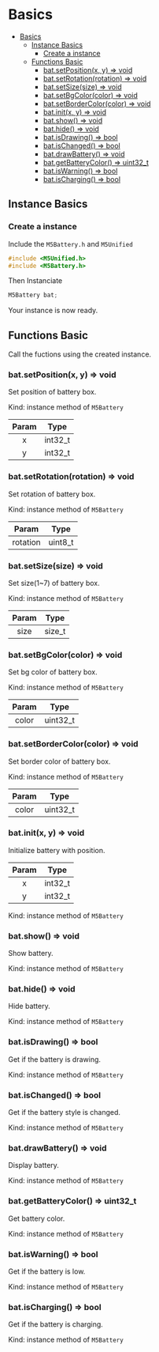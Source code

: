 # Basics

- [Basics](#basics)
  - [Instance Basics](#instance-basics)
    - [Create a instance](#create-a-instance)
  - [Functions Basic](#functions-basic)
    - [bat.setPosition(x, y) => void](#batsetpositionx-y--void)
    - [bat.setRotation(rotation) => void](#batsetrotationrotation--void)
    - [bat.setSize(size) => void](#batsetsizesize--void)
    - [bat.setBgColor(color) => void](#batsetbgcolorcolor--void)
    - [bat.setBorderColor(color) => void](#batsetbordercolorcolor--void)
    - [bat.init(x, y) => void](#batinitx-y--void)
    - [bat.show() => void](#batshow--void)
    - [bat.hide() => void](#bathide--void)
    - [bat.isDrawing() => bool](#batisdrawing--bool)
    - [bat.isChanged() => bool](#batischanged--bool)
    - [bat.drawBattery() => void](#batdrawbattery--void)
    - [bat.getBatteryColor() => uint32_t](#batgetbatterycolor--uint32_t)
    - [bat.isWarning() => bool](#batiswarning--bool)
    - [bat.isCharging() => bool](#batischarging--bool)

## Instance Basics

### Create a instance

Include the `M5Battery.h` and `M5Unified`

```c++
#include <M5Unified.h>
#include <M5Battery.h>
```

Then Instanciate

```c++
M5Battery bat;
```

Your instance is now ready.

## Functions Basic

Call the fuctions using the created instance.

### bat.setPosition(x, y) => void

Set position of battery box.

Kind: instance method of `M5Battery`

| Param |  Type   |
| :---: | :-----: |
|   x   | int32_t |
|   y   | int32_t |

### bat.setRotation(rotation) => void

Set rotation of battery box.

Kind: instance method of `M5Battery`

|  Param   |  Type   |
| :------: | :-----: |
| rotation | uint8_t |

### bat.setSize(size) => void

Set size(1~7) of battery box.

Kind: instance method of `M5Battery`

| Param |  Type  |
| :---: | :----: |
| size  | size_t |

### bat.setBgColor(color) => void

Set bg color of battery box.

Kind: instance method of `M5Battery`

| Param |   Type   |
| :---: | :------: |
| color | uint32_t |

### bat.setBorderColor(color) => void

Set border color of battery box.

Kind: instance method of `M5Battery`

| Param |   Type   |
| :---: | :------: |
| color | uint32_t |

### bat.init(x, y) => void

Initialize battery with position.

| Param |  Type   |
| :---: | :-----: |
|   x   | int32_t |
|   y   | int32_t |

Kind: instance method of `M5Battery`

### bat.show() => void

Show battery.

Kind: instance method of `M5Battery`

### bat.hide() => void

Hide battery.

Kind: instance method of `M5Battery`

### bat.isDrawing() => bool

Get if the battery is drawing.

Kind: instance method of `M5Battery`

### bat.isChanged() => bool

Get if the battery style is changed.

Kind: instance method of `M5Battery`

### bat.drawBattery() => void

Display battery.

Kind: instance method of `M5Battery`

### bat.getBatteryColor() => uint32_t

Get battery color.

Kind: instance method of `M5Battery`

### bat.isWarning() => bool

Get if the battery is low.

Kind: instance method of `M5Battery`

### bat.isCharging() => bool

Get if the battery is charging.

Kind: instance method of `M5Battery`
